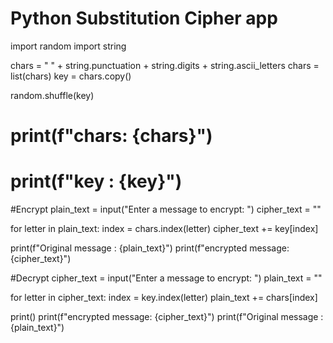 # Python Substitution Cipher app

import random
import string

chars = " " + string.punctuation + string.digits + string.ascii_letters
chars = list(chars)
key = chars.copy()

random.shuffle(key)

# print(f"chars: {chars}")
# print(f"key  : {key}")

#Encrypt
plain_text = input("Enter a message to encrypt: ")
cipher_text = ""

for letter in plain_text:
    index = chars.index(letter)
    cipher_text += key[index]

print(f"Original message : {plain_text}")
print(f"encrypted message: {cipher_text}")

#Decrypt
cipher_text = input("Enter a message to encrypt: ")
plain_text = ""

for letter in cipher_text:
    index = key.index(letter)
    plain_text += chars[index]

print()
print(f"encrypted message: {cipher_text}")
print(f"Original message : {plain_text}")
